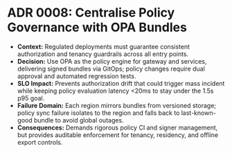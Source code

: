 # ADR 0008: Centralise Policy Governance with OPA Bundles

- **Context:** Regulated deployments must guarantee consistent authorization and tenancy guardrails across all entry points.
- **Decision:** Use OPA as the policy engine for gateway and services, delivering signed bundles via GitOps; policy changes require dual approval and automated regression tests.
- **SLO Impact:** Prevents authorization drift that could trigger mass incident while keeping policy evaluation latency <20ms to stay under the 1.5s p95 goal.
- **Failure Domain:** Each region mirrors bundles from versioned storage; policy sync failure isolates to the region and falls back to last-known-good bundle to avoid global outages.
- **Consequences:** Demands rigorous policy CI and signer management, but provides auditable enforcement for tenancy, residency, and offline export controls.

